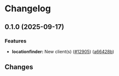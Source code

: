# Changelog

## 0.1.0 (2025-09-17)


### Features

* **locationfinder:** New client(s) ([#12905](https://github.com/googleapis/google-cloud-go/issues/12905)) ([a66428b](https://github.com/googleapis/google-cloud-go/commit/a66428bea9c054f362bb125d4471fc0a04391660))

## Changes

